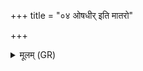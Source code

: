 +++
title = "०४ ओषधीर् इति मातरो"

+++
<details><summary>मूलम् (GR)</summary>

ओषधीर् इति मातरो  
यद् वो देवीर् उपब्रुवे ।  
रपांसि विघ्नतीर् इत  
रक्षश् चातयमानाः ॥
</details>